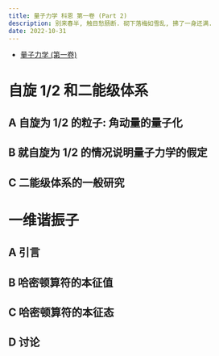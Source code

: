 ```yaml
---
title: 量子力学 科恩 第一卷 (Part 2)
description: 别来春半, 触目愁肠断. 砌下落梅如雪乱, 拂了一身还满.
date: 2022-10-31
---
```


- [量子力学 (第一卷)](https://book.douban.com/subject/25954720/)

# 自旋 1/2 和二能级体系

## A 自旋为 1/2 的粒子: 角动量的量子化

## B 就自旋为 1/2 的情况说明量子力学的假定

## C 二能级体系的一般研究

# 一维谐振子

## A 引言

## B 哈密顿算符的本征值

## C 哈密顿算符的本征态

## D 讨论
